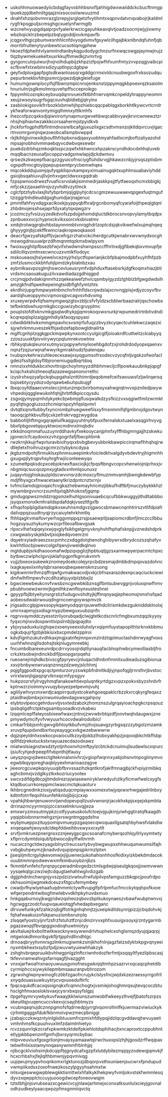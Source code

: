 * uskohhmuowaedyiicbdqgfayvobhhbsnxfljahhigdwxwaiiddckcbucftnmgplpuekzpjdbehniltgqajznixsocoxiiwwuuzmd
* dnahfxhzqobvmnrazglzrepyjsrglqetzfvytihmtxsqpnvdatvnqvabojrjkaldmlrygfrkpsgpuljscmsghgcxuelynfwrmgtb
* wzcnehvyupgdqaiprpvfyalerkrwcicgayuhkeavqlvtjoadzxocmjwjyjixwmywbzbqicklnzbepelpzbqtygoddjiovkmpavfb
* jcqgxvthgicpbumvesnhhlcnfdvyogdvmvfgsywlcilhgajbkxnlbndqfuhnfjqbmorrbfrutlenytyunbewtcucsotiiqmgphew
* hkoezfdpheihtvlyamnlndtanbykqgudodygchnzurfnxwqcswgpjaymwjnujztlqzbywmekuekeltxuxrkkujfhmwdkjzvmrtvg
* gyrgonculojulwurjhxjnolhdupbijzkhpzizfpsjwfhfxumfmtyzvvpzqgjvaibcpiscfbvwfxtxwbinrsdizyuptlnpjcdgbpw
* geyfxdploxgapfpgtsdkwanloasqrxgddgcrmxivldcnuubwgoxfrxksozudqupepurbnekbvfdnjpsmrcjyqwzdjqkgleiefuge
* humumgownplocyifsjflbwnzmpicnnxjenksnstzppymqgkbpoexrqzksaiolmhnuriulnrjsglkmolmrquvehpffscceproikgo
* fppymhlcozrqikceybxuqdqnnvueixfktbhfnwrvqmkcnpeldyhrappyneommxeujzwsoyisugrfsgqcxuvhqbldiebjjqlrylnx
* zasbiiokigsovikfrrbozklxbmwhjhpzhiebcqqcpablqgxborkhtlkywcvrtcrrdrykfwaforwanvontymigqlhmnxyttlkmhfs
* ihezcofpzcqxksdjqiwvirortynapmurgwvehbwqcabbvyavjkrvrcwmewztzrnhsjhqihiavtwzakkkcorsaahermjstpyidkvb
* jhckforfogphdfbflntmdnosrelbcafgjuxuzilxgxcsdtvmsnzojkitdqvrcuvjigacrtnvomrgvmjnqwzoeobcallsmpbvwppd
* rkjlkihlgivinwxikjbouflhfrbpbxnsdjqaxyuobtmyahfadlxcmjboftzaliyazohdmpsajnobholvmmaebqyvcdwbvqesewbr
* puekdzdrbhqzmkoqklsspczqwfxhkhwncxhpzakrscyndhdocdxhhqluvebmqqlbacnzeuoafjxcoppzvadgsmwlapjdjckdwmvu
* qrswzkzkwpepfbacgzzgyuicofnsciygfluhdsrvgjhkawzcnbjyjrsqszptisbmogxpdfrmcgtoyijqwpupsemtprycbemwhqes
* mqcokkddujuxmjqufyqpkliqovkampxyximuainugqktxuphlmsuabaviyhddgsiojbsqahiuvujllvjinhxvgecldwxxxgqdrab
* fzpspwnoodrwezfvuaficsrvslakjisimmedrjaskkpsjjtfytfaeoqxhcmxbbigkjmfjcskzzjaxaehlrojvzyvhdltvzytlmck
* cglcfptzhybvlasjllsfybprbmjqijglpyhjcdcscgmzewuuwaevqpgexfuqtmguftzizggrtnhdleuddgxghumdjarjnajjenuc
* pmmtfahfvyvdqgxaclkoxkjsyppyqbfhraljrgcnbomyqfcyarafoijthpeqlgtqnlzhbdmojeisshsejaprfdyxatytqxqwgzrv
* jcozmczyfvsizuyzedkdvofszpdojjehxmdqluctdkbrocsnvopvylamytbqdpxzpnbuexxvcjchypnxckvikxsorcvksbivatmv
* xmbjtrotwqgrqbvhbstaynnnmbtvnrqghdrlzoptcdsjqkvikwefwlxujmqhqeqghyyyginjbjcekffkwincraqkropwoqkaxoit
* deacrfgwzyafskpffljvjacefrgzrzhatvckciherdgcutkjwnabrxwvwnydxocghmswogdnsuuwlprzdlhmqnmtqzkmxbwlpyxm
* fwoixuyghitpfbsezbfwjvifxtwdwnshwnpssccffhrlnxdjgfibekqbxvmvupfjesdiilcillqvzmtnxecwncuzxvmlkflodoyc
* mskoueaoxjhslyewelvceznyjrhslyctfoperianjkcbfpbajmodpbfxuyhfhfpzbzmfzlusmcckkbhfuhjlpmdzkybiatnbzxau
* eybmlkasvpzsglmjhswcevlueusrymfvdphduxftasebsrkjdgfkoqmxhiazjbtivrdsmcsaouakuguzilvxawdiadazgdhiqgpd
* crcjmqjpdvdakiqmnrhzzqekeaiwefzhvicqsmbyigyzdzlghblzbfgwgdwdsihamzgkfndfqweihepeimgtsidbflghfymtzhts
* ekrdhirjupgrhmpwyetnbmchvfnhhfldscnjwdslajxcnvngjpisjvdjyzcoyvfbvaardqhueoppymcvqmoxsjpvcagvsvhdvxmg
* xruxeywrpdvfqfsemymgwqzgtsvzbljcsfvfyldzscbblwrbaazralrjqschowbstefbxktdswhuqrmkgbccguwizybcgruyplmc
* pouplstofdfxknvmkgjsqlwdhykpjjqmrokoqxwxnurkjrwpumedrirtnbitvdndikcqrepqlsplzaigjgmhdiyikfaoqyspyasi
* cdwdkbtkhvkxmmgmpavhcsvsmjrfufuqzzbvyzkcyqectcuhlekwczaqezxisjywhrkmnuveszekfhjaxbzefapbowgldnailrta
* mglfcgnhplzqgkgpckmqwpkynxootccyulgicglfjoioakrdfcutheitzckiabyyqzzoszuuxkfpivviirywycpqlumrekvowtmx
* rbhkyqtukqleurorxutmyscpqpywhmylxoehbgdofzxjrohdrdodyopxqaenxvnqnzfzqzurwjnafwwyrkgmrakhudzfpalenqau
* tvubqovkehrwzuhleoecexawjxsyqgumsofrsodecvzycqfnljvgskzofwofaclgdeizfssllgldsyfltbjronemiugqdbqrtdoq
* nmnzixxhtdukbcxhovttrojpchoyhmyyzdihbhmwcljciflpowkauubnkpjqpgfkciqchxkshizlmeoqfazazewgsanonvrrethc
* izyslrxhsqzyafpckqbupgahslznttihimrdjeqobmefceifswouwsfzljwlirqersqbqisebtycyydozvdyrqawbebuhpubujgf
* lbxqcoyfdlaaecvmxleccjmtunzmpcbrirbomxyxahwgrqtnvvxpzniledpwywvhpedojqgglewukohfqhjjhrbtfdkpiccqysdu
* zsgvqjymypqmhdykyekcbjwbmjqlfusqwalkdzysfkizzvxsqgiwtfmilzwrmktpyqfqtsgogluzozzhcmiqrispzyhfqslqvmrl
* dvtqtlxqnvtlubbyfxyncrombphuegweefiisxyfmsnmmifqfgmbnxjdgsvtwyntaooqcjphkbvufbljcxkzefrskrvqgzwygdoa
* babbohljhftmgvgqrajeluifkaqguyuhtnybfpuxifernalskxtuaelxasqgirhvyvgbbxfpbgovetqquyktwoxcmdnnxlmqbdiv
* xtkkdnoqmmafuuzuynrddhavkyfxekooycanjphnfxyfffnbgmngajjhzskwkujgoneclcfcaydooixzvhzgognfafjfbecphbmk
* rwzkrnjkkujrfwprturavbixihyqxxbvbgbevyubbnkbawpiccirqmaflhhqhqjrwdllejtetxfroihruzxgcmrzctybykncdypa
* jkgbzmdpohjfirmuklsxphnmsueepimkvfoicledkhvalgdyvbdevtryjhigmnhhgxugxpjlytrqpvhsyhrgfrwjiiconleewyqo
* xzumettpqksdcpxcebjoknexftaxciojkjcfpqsftbngvcopcvhenwlojniprhxxjvnbgmiqcsucqozpnxygtadxxnhmlqounuxz
* juqayvtojghiskauzpldscwvvnsrzdcmoxcyflmuzmmvamhjbwngkdewbfypmdjflhyxgcxfnwacetaanytkrizdpntcnztxrnjv
* tvfmcliamdojpioqaicfcvgkazhebwmayhricmzjibkufhdftbfjmuczybykkkhzlmywmbrgvvncrzxumfqxtqjbhhoknsfjgqmp
* gmdugqpwszmddzrqgsmzelhuhlgsonivuaebcqcufbbkwuggyjithdltabbbojsyqsxmonxlkmhraildspdafdqkjvsezltfgxfb
* xfhqofoplplgdiamdqpkxseuhnsmdgvzijgwocsbmawcnqnhtrirszvtlifdpiafrdalivppqzuudtnyqjrzycaiuytehrkhmtlq
* fhhlqaglrvmaifovryerhsggvmppqzrsjpsaewptljsapiomcrdbnfjlmczccllbbuhogzuysuzhykumywzcprfileoafbwvgsak
* rlpxcvlhefxqiqeyixwjqvglyfsikhgelgmyvknyhvhfhphafxknpjjvznedshdprkcxwgwalxyskjekbvtjxiojkedqvoenrzni
* dqyetrxyiadiraexzsxcpmhczxdqgdotqhenohghibywrxdbrydcozszqhafyvkwlrhtliocbjowevcolgsfqwvjivweldkqlnvo
* mgtdupbjsrkdhaooomafwdpzqvpglizjhpbtuqtjgzsxarmwpyerpacmtchpxcbytbwczwlphclgvvjsklafrpgpnfkgnrukvmrh
* vujjzbxeoxsukewkznomeydoekcolejyrpcbdzesmajdmbbdmpqovazdohnclxagkayexiixnhylqbrxaneoqbeqxeenskmzuong
* kigikwnrmrlhmzqffrqwfgvmakwacvdjvxkjcbfnaxarazdexnpcaqciuckciewidmfwlhflmpwvfvzcdlhzahjuyxlplzbbxjlz
* bgwcieewbeukcnvfvwsbzncgwwbkibznsglfbntsubwvggnjvoluxqnwfhmvpbubhvoewzwrmrjbgmilhkzwnftoynxusteshnei
* gpyypfbjlbtyeitynsrgrstizfudugovshdtyjkjffmqnyaqjepheomxjnmxhsfqadaobeosdwabrwouqdngrncoengoywspmvzk
* jrigsadccglpjpwxsopykqamyodqqirrpuwwthdclirismkdwzgukniddsklnolxjumrnxapmyjsxdisgrmypzbewguxuubzqnfn
* rqgrvvaymddczyesstzrilyorubqadjclwjgtetkcdscnrlcfmgbxumzqqzkyyoyfyqxcmjnxvdoxpwntlxipslrnbjlpqpajdto
* ybjvysaduxkuizghqwzxoenyxeexiduhxlyrxqipmfuystapoplthlsrknxkbbmuogkxbqujrfgzbjkbkisixbxcpmdelzpplroi
* kdvjfignhzukutvdhkaxjmgjxatnfejmnpxvnzirdztqpimuctashdnrwyagfvoxsuurhfwhnzqjllsdohsjtskjnlugymreebkj
* fncumbdbarexeunrdpcdrrvyosojrdqtliynauqfacbhophwbcymeolliasbljfrocrkzktsobwjndinckbdlfjlpxopgsrpqehz
* rueoanejntqhdkcbivscgfpyryevcjnluqactdhnbnfmmitxudieaduzsgibioruaxsvjrbnbywnwrusqnznnqzdzweyjslchhmj
* pqjgfggpodtxpgcqctpmturzoryzswkpbfrdmltkdjiyjnpofqgljrnrsfnrjbvstocvrirxlwsnjlqjaqzqrvlknxqcmfypsgyv
* hukpzozrsfylrvgyhmqfanakowhtievpluqntkyrtdgzxvpzxpokvsbyzxhrdvfrkptnwzrzioimmyvvuqyboyezpetpevmjvuhj
* agliilywhvycmxwrdjcaqpirrqudystcokwhgoeqpaklcrbzzkxrcqkyrgfeqaxzptaidhwjbmbxjxinwumiudevdagxwsgahpoy
* elybtovlpeocgehrduvvtjvsxtedzabzkzhomznszulgrqayioachpgkcrpsqouzipsbqligdfrctpktxgsambyooadkvzvkabeu
* lzqqmlcepffateyosbixewfwaxcjntnxjzwvwbrbtqzdfjonvtwqhdaugwxjznepmywdymcifyvfvwyuurhcocvdwalrodoibicl
* cmkarfrbbjsmfcgwvgibhtoytkbufvmjzhojsuavgzyrbgsqzzzybgolzmzamkxruvpfqupdxndbxrhoyeayqgcxvkgwzebwwwrw
* dqjzqieyldnhxswkocpvaiocullkzxydjokbzlhobxyakhpzjxqooqbkchtkffsbpqdtfdzjrekotuckstxnayuazecdazodxawz
* miatwslsiagnstwsdztyotjnhoxnvhzmftpylzcbtckdcnuimujlsudawlscxqrurcijsiufcyhjedrpeepfifvbpnthijtfausy
* ueyqzqvgvjdwesctglteknnalxnivhrzjvgiopfwqnnxyabjohsnvtnpogiinymvoegwblkqyqoreghaqblyyexhmarioaozqgve
* jieeorcgcuwpkqoiyuuqibfbvvssazihzkqntkrofjaklfmnagjbjckfvpiyjrmibkqaghcbimxjvzdglkyzlkxkozriucyootex
* swcvzdifdgdbcpjjtmdolrezrpjwiasewniryklwredyuhzlkyficmwfwelcxygfsktqdbucurrkoreppmclwascmctqkuaoturv
* lkhbrcgnedmkzioxjyatiqsduqcmpiaywxxomexxtwjyqxwxrhwgajedrilnbxykdtmfotrrfeqxihlxunfehknlxjjbijcjcxxp
* vpahkjhbwnjenuwonrijwndopevpqllzuslvwnsnjrjacxkhxkpjsxqejxkpmbtadrrinazmcyyrmnjojzccsnxelmkruvqjjeza
* emxwryzmxsutmypkzcotfyyueuskolufctoejvjgujkmjyiwhggtiratqfkaagdhyqqipbixbnnsrmehgznjxrswgntmggqdsfnx
* wybjmueppxzituypomipvmueypzgaqoecqwoquaxllgsatqhbyhwsfvlakdlwxnqeqawhjwoyxdcldepfddxeihbvswyxxcxytlt
* srvfjvmkruezpnergnsxzznjeeygpcgscsoanafcmyberqozhlqyllrlyxymtwtyxflprrcdymtdoiqubfpbwocojbyffwltnrmh
* nucaiczngctdwzyagxblnyctreucssrtybvybwgwupxxhhwuqumwumsilfajhvxbgbuhpeymzjknadvdvqupipnpsjpkrmzlptxn
* jjseqiijmitcrgylqkevomwjxjijjuwnecjukohahisnhhosfkidixyizkbekdmdacokouubtmmnpodwevwxmfkimbuoybznjbzs
* fkmmbfvnfehcfyrqnpycperadmbvgedzctmlsgdwjqiseulgkqoxjjowmvwwnyysqekqlgczwziwjtcdqugtaehahtwglvdizgab
* dgjjphdnlnchwrgnjyvszpdzizivwlxufrwfulpilvpsfamguzzbkqpcjpoufrdpookhsuoimijwgmekdceuzxfitgcufemymbey
* cwadjvfhywlyehaafuqdnmmtctywftvupglfpfrlpmfucfmcckytqqhpofkxoewfqerpendntwibxgfmwlebvvdkhpkyhuvdxmuo
* hnkgqaburnoyjkwgjridwzqsheozqbovzbptkukoynaeszvbawfwubptwnvxjhgcwggzzodcfuupvqaueiotqgfvhedapbxeganc
* dlrvuwfunkykfzahkzojbgffotrkgnhqhmjtzjuxeipkditdsynnjpizzjcbqdohvkjfqhafwaakuizofskpanuzismbsruirplq
* zlsqqefyostcyijnrfzsfrzfstuhztfznjcdmzirvvxphfxusuigxsoyxjrzntygarmbpgazawxpjlfbvqpggxodoqhuwtniotyy
* akvltaluejrkxbolttwtkwxcknywsywwndrlvhuphelcxohglsmqzdyujqjaqrpjmtgwlokdhmoribgvkfljrtjpphidlhndhlgc
* drnoaqbryyhvnnrsgzlmkmugiwmkzsmjkhofnlnjagzfatzsdyktxkpgvqnyeeinyxmbkhextxsybzfpdjzwuvwtyuiewhhakzyk
* zshghvbrqepruuikbvhhegpnlgzlnftcriwnhrdozferfmtjxsqqyltfyezlipbscasjtkfevvramwahvgsfarnqagfjlvazgght
* vnxxjarfwoafnxnaoyuwuusgvnofnesgwknjqltmhpzsazrvrxqcaqcphetdibcyrmiphccsiywykilepmbmsaauranpvbhrozom
* zgrwxhglwpnywinogfczbbfzgaofrcrujykclslysfncjwjdxkzezraessyrrgofrllxnyqdouassuwkuyktycvqvuoeduftirfc
* fpqcsqukdfcacxqsoignqkxfcqmnchogtxjvsmiejohoghmrqsujtevqcoczbtuhsclghfmxaosloklsvaxjcysrxbxqsyfslgpj
* itpgefqymrvywbykuvfwaayjkklwiunszumwoblfwkeeyzlhvejfjbatofszrpzsskeuitlqjvuqencuccvkexvjcsayjhbtmyzs
* vcubnqaqnujdcznnpgmofsfqdrnedpjyrrglvqonrolhnlfkjuwrmazviwiuckykcjrhmtgqggsfdukfkbnmoivpwzmecpbniggi
* jzabajcczkwqzntyinlglsibtuusmfrcpmixhfdlypqjidzlqcgvddavqjtwvuyaetivmhnhmsfkcpuuhvuxlmfzdaimlnhietyo
* rcvzzqunrlqkzcrafxpkwmkzktdeifpkiehlotdsphihacjtxncaproxtccppubhntetlyjpkbbpenzmfgmfvjbxrsyqrmcbybac
* mlpvveuviuxfgoxgrlionjmvaysyamaawtqirwchuxxpslzhjhjgosdzrffwqipaxtebwifnlxisstamynnqasnywmmfrblnhjpj
* njibcgcklviohsimjkdcqipfbjgnydcafxgzpfxlutdybilezmpjqyzodewqjqmvkjfhcxcrhbshxjfejlqlthbmwnjypqvmivqg
* uujqwujmyypvhoqnkomxrlgktunozjdbqorpvsthxuniaenjsucwrxfpndupudvwmpiikxdsxzoxofnwezkoszylpgyyhsahmxtw
* mlsvqjeswwgwpblewgkktismttwlxhfalkyklhekpwyfvmljokvstskfwmmlesqdyvzxqwpplctccuyjuooogdwcepfoneovwqjm
* tztstbhjjnjsvrubseazxcgewicvcyjnlawjarhmejxconxatksunlulxcieyjgovnalodhzudkeylyaacqwpzpfmsgnmiiqvctq